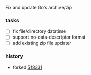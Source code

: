 Fix and update Go's archive/zip

### tasks

- [ ] fix file/directory datatime
- [ ] support no-data-descriptor format
- [ ] add existing zip file updater

### history

- forked [5f8331](https://github.com/golang/go/tree/5f833121cb8e7722667d17dcf07bb32e4e524f23)
